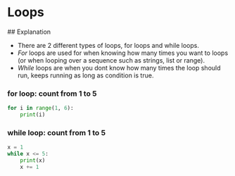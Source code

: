 # Loops

## Explanation 
- There are 2 different types of loops, for loops and while loops. 
- *For* loops are used for when knowing how many times you want to loops (or when looping over a sequence such as strings, list or range).
- *While* loops are when you dont know how many times the loop should run, keeps running as long as condition is true. 

### for loop: count from 1 to 5
```python
for i in range(1, 6):
    print(i)
```
### while loop: count from 1 to 5
```python
x = 1
while x <= 5:
    print(x)
    x += 1
```

